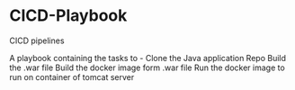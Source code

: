 # CICD-Playbook
CICD pipelines

A playbook containing the tasks to - 
Clone the Java application Repo
Build the .war file
Build the docker image form .war file
Run the docker image to run on container of tomcat server
